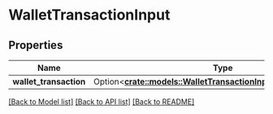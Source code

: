 # WalletTransactionInput

## Properties

Name | Type | Description | Notes
------------ | ------------- | ------------- | -------------
**wallet_transaction** | Option<[**crate::models::WalletTransactionInputWalletTransaction**](WalletTransactionInput_wallet_transaction.md)> |  | [optional]

[[Back to Model list]](../README.md#documentation-for-models) [[Back to API list]](../README.md#documentation-for-api-endpoints) [[Back to README]](../README.md)


